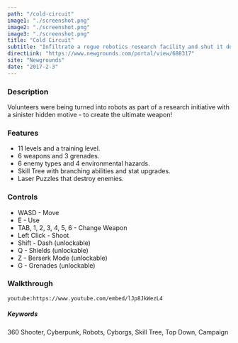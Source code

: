 ```yaml
---
path: "/cold-circuit"
image1: "./screenshot.png"
image2: "./screenshot.png"
image3: "./screenshot.png"
title: "Cold Circuit"
subtitle: "Infiltrate a rogue robotics research facility and shut it down!"
directLink: "https://www.newgrounds.com/portal/view/688317"
site: "Newgrounds"
date: "2017-2-3"
---
```


### Description

Volunteers were being turned into robots as part of a research initiative with a sinister hidden motive - to create the ultimate weapon!

### Features

*   11 levels and a training level.
*   6 weapons and 3 grenades.
*   6 enemy types and 4 environmental hazards.
*   Skill Tree with branching abilities and stat upgrades.
*   Laser Puzzles that destroy enemies.

### Controls

*   WASD - Move
*   E - Use
*   TAB, 1, 2, 3, 4, 5, 6 - Change Weapon
*   Left Click - Shoot
*   Shift - Dash (unlockable)
*   Q - Shields (unlockable)
*   Z - Berserk Mode (unlockable)
*   G - Grenades (unlockable)

### Walkthrough

`youtube:https://www.youtube.com/embed/lJp8JkWezL4`

##### Keywords

360 Shooter, Cyberpunk, Robots, Cyborgs, Skill Tree, Top Down, Campaign
